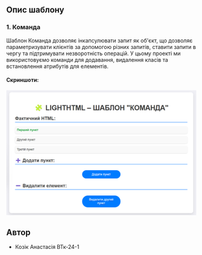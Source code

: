 ## Опис шаблону

### 1. Команда 
Шаблон Команда дозволяє інкапсулювати запит як об'єкт, що дозволяє параметризувати клієнтів за допомогою різних запитів, ставити запити в чергу та підтримувати незворотність операцій. У цьому проекті ми використовуємо команди для додавання, видалення класів та встановлення атрибутів для елементів.

#### Скриншоти:
![Шаблон Команда](screenshots/foto1.png)

## Автор

- Козік Анастасія ВТк-24-1
